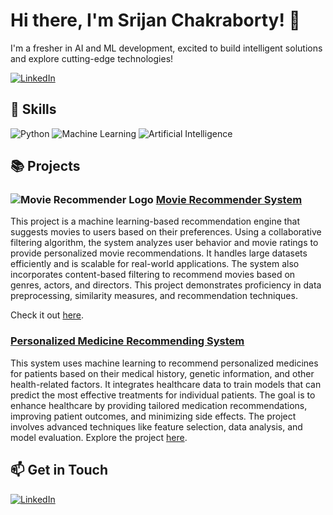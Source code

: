 # Hi there, I'm Srijan Chakraborty! 👋

I'm a fresher in AI and ML development, excited to build intelligent solutions and explore cutting-edge technologies!

[![LinkedIn](https://img.shields.io/badge/LinkedIn-0077B5?style=for-the-badge&logo=linkedin&logoColor=white)](https://www.linkedin.com/in/srijan-chakraborty-72aaa41b7/)

## 🚀 Skills
![Python](https://img.shields.io/badge/Python-3776AB?style=for-the-badge&logo=python&logoColor=white)
![Machine Learning](https://img.shields.io/badge/Machine_Learning-FFD43B?style=for-the-badge&logo=machine-learning&logoColor=black)
![Artificial Intelligence](https://img.shields.io/badge/AI-31A8FF?style=for-the-badge&logo=AI&logoColor=white)

## 📚 Projects

### ![Movie Recommender Logo](https://raw.githubusercontent.com/SrijanChakraborty/<repository-name>/main/assets/logo.png) [Movie Recommender System](https://github.com/SrijanChakraborty/Movie-Recommender-System)

This project is a machine learning-based recommendation engine that suggests movies to users based on their preferences. Using a collaborative filtering algorithm, the system analyzes user behavior and movie ratings to provide personalized movie recommendations. It handles large datasets efficiently and is scalable for real-world applications. The system also incorporates content-based filtering to recommend movies based on genres, actors, and directors. This project demonstrates proficiency in data preprocessing, similarity measures, and recommendation techniques.

Check it out [here](https://github.com/SrijanChakraborty/Movie-Recommender-System).


### [Personalized Medicine Recommending System](https://github.com/SrijanChakraborty/Personalized-Medicine-Recommender)
This system uses machine learning to recommend personalized medicines for patients based on their medical history, genetic information, and other health-related factors. It integrates healthcare data to train models that can predict the most effective treatments for individual patients. The goal is to enhance healthcare by providing tailored medication recommendations, improving patient outcomes, and minimizing side effects. The project involves advanced techniques like feature selection, data analysis, and model evaluation. Explore the project [here](https://github.com/SrijanChakraborty/Personalized-Medicine-Recommender).

## 📫 Get in Touch
[![LinkedIn](https://img.shields.io/badge/LinkedIn-0077B5?style=for-the-badge&logo=linkedin&logoColor=white)](https://www.linkedin.com/in/srijan-chakraborty-72aaa41b7/)
